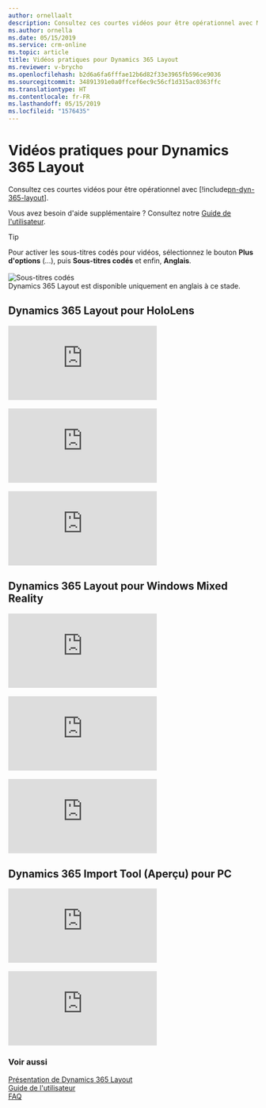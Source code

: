 ```yaml
---
author: ornellaalt
description: Consultez ces courtes vidéos pour être opérationnel avec Microsoft Dynamics 365 Layout
ms.author: ornella
ms.date: 05/15/2019
ms.service: crm-online
ms.topic: article
title: Vidéos pratiques pour Dynamics 365 Layout
ms.reviewer: v-brycho
ms.openlocfilehash: b2d6a6fa6fffae12b6d82f33e3965fb596ce9036
ms.sourcegitcommit: 34891391e0a0ffcef6ec9c56cf1d315ac0363ffc
ms.translationtype: HT
ms.contentlocale: fr-FR
ms.lasthandoff: 05/15/2019
ms.locfileid: "1576435"
---
```

# <a name="how-to-videos-for-dynamics-365-layout"></a>Vidéos pratiques pour Dynamics 365 Layout

Consultez ces courtes vidéos pour être opérationnel avec [!include[pn-dyn-365-layout](../includes/pn-dyn-365-layout.md)].

Vous avez besoin d'aide supplémentaire ? Consultez notre [Guide de l'utilisateur](user-guide.md).

> [!TIP]
> Pour activer les sous-titres codés pour vidéos, sélectionnez le bouton **Plus d'options** (...), puis **Sous-titres codés** et enfin, **Anglais**.<br></br>![Sous-titres codés](media/closed-captions.PNG "Sous-titres codés")<br>Dynamics 365 Layout est disponible uniquement en anglais à ce stade.

## <a name="dynamics-365-layout-for-hololens"></a>Dynamics 365 Layout pour HoloLens

<div class="embeddedvideo"><iframe src="https://www.microsoft.com/en-us/videoplayer/embed/RE2EWQP" frameborder="0" allowfullscreen=""></iframe></div>
</br>
<div class="embeddedvideo"><iframe src="https://www.microsoft.com/en-us/videoplayer/embed/RE2EK2u" frameborder="0" allowfullscreen=""></iframe></div>
</br>
<div class="embeddedvideo"><iframe src="https://www.microsoft.com/en-us/videoplayer/embed/RE2EZt5" frameborder="0" allowfullscreen=""></iframe></div>

## <a name="dynamics-365-layout-for-windows-mixed-reality"></a>Dynamics 365 Layout pour Windows Mixed Reality

<div class="embeddedvideo"><iframe src="https://www.microsoft.com/en-us/videoplayer/embed/RE2EOUG" frameborder="0" allowfullscreen=""></iframe></div>
</br>
<div class="embeddedvideo"><iframe src="https://www.microsoft.com/en-us/videoplayer/embed/RE2EK2x" frameborder="0" allowfullscreen=""></iframe></div>
</br>
<div class="embeddedvideo"><iframe src="https://www.microsoft.com/en-us/videoplayer/embed/RE2EK2w" frameborder="0" allowfullscreen=""></iframe></div>

## <a name="dynamics-365-import-tool-preview-for-pc"></a>Dynamics 365 Import Tool (Aperçu) pour PC

<div class="embeddedvideo"><iframe src="https://www.microsoft.com/en-us/videoplayer/embed/RWqjaR" frameborder="0" allowfullscreen=""></iframe></div>
</br>
<div class="embeddedvideo"><iframe src="https://www.microsoft.com/en-us/videoplayer/embed/RWqDZa" frameborder="0" allowfullscreen=""></iframe></div>

### <a name="see-also"></a>Voir aussi
[Présentation de Dynamics 365 Layout](index.md)<br/>
[Guide de l'utilisateur](user-guide.md)<br/>
[FAQ](faq.md)<br/>
